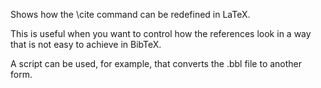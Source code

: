 Shows how the \cite command can be redefined in LaTeX.

This is useful when you want to control how the references look in a way that is
not easy to achieve in BibTeX. 

A script can be used, for example, that converts the .bbl file to another form.